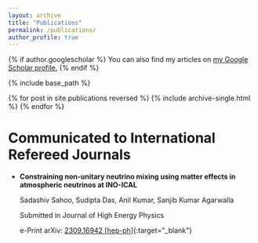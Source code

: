 ```yaml
---
layout: archive
title: "Publications"
permalink: /publications/
author_profile: true
---
```


{% if author.googlescholar %}
  You can also find my articles on <u><a href="{{author.googlescholar}}">my Google Scholar profile</a>.</u>
{% endif %}

{% include base_path %}

{% for post in site.publications reversed %}
  {% include archive-single.html %}
{% endfor %}


# Communicated to International Refereed Journals

* **Constraining non-unitary neutrino mixing using matter effects in atmospheric neutrinos at INO-ICAL**

	Sadashiv Sahoo, Sudipta Das, Anil Kumar, Sanjib Kumar Agarwalla
	
	Submitted in Journal of High Energy Physics

	e-Print arXiv: [2309.16942 [hep-ph]](https://arxiv.org/abs/2309.16942){:target="_blank"}